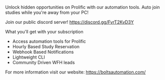 Unlock hidden opportunities on Prolific with our automation tools. 
Auto join studies while you're away from your PC! 

Join our public discord server! https://discord.gg/FvrT2KvD3Y

What you'll get with your subscription
- Access automation tools for Prolific
- Hourly Based Study Reservation
- Webhook Based Notifications
- Lightweight CLI
- Community Driven WFH leads

For more information visit our website: https://boltsautomation.com/
